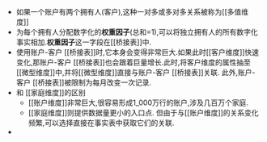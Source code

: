 - 如果一个账户有两个拥有人(客户),这种一对多或多对多关系被称为[[多值维度]]
- 为每个拥有人分配数字化的**权重因子**(总和=1),可以将独立拥有人的所有数字化事实相加.**权重因子**这一字段在[[桥接表]]中.
- 使用账户-客户 [[桥接表]]时,它本身会变得非常巨大.如果此时[[客户维度]]快速变化,那账户-客户 [[桥接表]]也会跟着巨量增长.此时,将客户维度的属性抽至[[微型维度]]中,并将[[微型维度]]直接与账户-客户 [[桥接表]]关联. 此外,账户-客户 [[桥接表]]被限制为每月改变一次记录.
- 和 [[家庭维度]]的区别
	- [[账户维度]]非常巨大,很容易形成1_000万行的账户,涉及几百万个家庭.
	- [[家庭维度]]则提供数据量更小的入口点. 但由于与[[账户维度]]的关系变化频繁,可以选择直接在事实表中获取它们的关联.
-